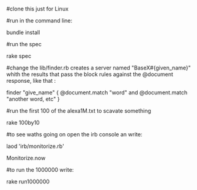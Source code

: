 #clone this just for Linux

#run in the command line:

bundle install

#run the spec

rake spec     

#change the lib/finder.rb 
creates a server named "BaseX#{given_name}" whith the results that pass 
the block rules against the @document response, like that :

finder "give_name" { @document.match "word" and @document.match "another word, etc" } 


#run the first 100 of the alexa1M.txt to scavate something

rake 100by10 

#to see waths going on open the irb console an write:

laod 'irb/monitorize.rb'

Monitorize.now


#to run the 1000000 write:

rake run1000000
